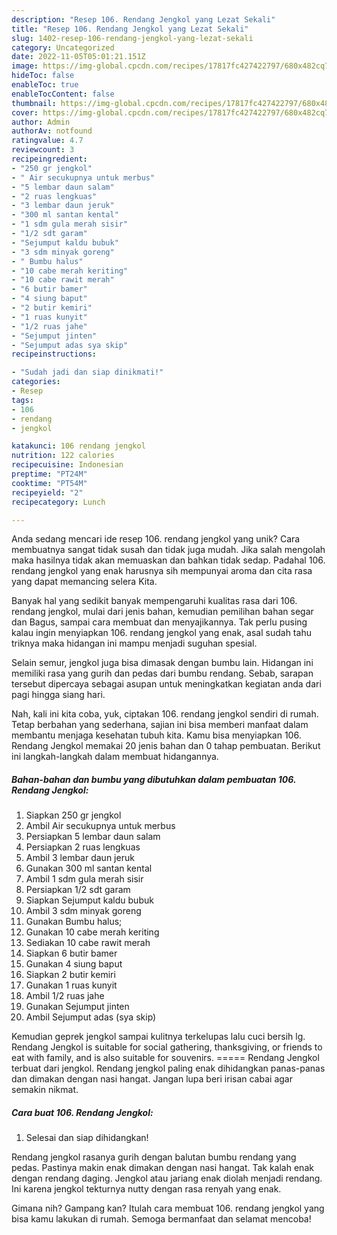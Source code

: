 ```yaml
---
description: "Resep 106. Rendang Jengkol yang Lezat Sekali"
title: "Resep 106. Rendang Jengkol yang Lezat Sekali"
slug: 1402-resep-106-rendang-jengkol-yang-lezat-sekali
category: Uncategorized
date: 2022-11-05T05:01:21.151Z
image: https://img-global.cpcdn.com/recipes/17817fc427422797/680x482cq70/106-rendang-jengkol-foto-resep-utama.jpg
hideToc: false
enableToc: true
enableTocContent: false
thumbnail: https://img-global.cpcdn.com/recipes/17817fc427422797/680x482cq70/106-rendang-jengkol-foto-resep-utama.jpg
cover: https://img-global.cpcdn.com/recipes/17817fc427422797/680x482cq70/106-rendang-jengkol-foto-resep-utama.jpg
author: Admin
authorAv: notfound
ratingvalue: 4.7
reviewcount: 3
recipeingredient:
- "250 gr jengkol"
- " Air secukupnya untuk merbus"
- "5 lembar daun salam"
- "2 ruas lengkuas"
- "3 lembar daun jeruk"
- "300 ml santan kental"
- "1 sdm gula merah sisir"
- "1/2 sdt garam"
- "Sejumput kaldu bubuk"
- "3 sdm minyak goreng"
- " Bumbu halus"
- "10 cabe merah keriting"
- "10 cabe rawit merah"
- "6 butir bamer"
- "4 siung baput"
- "2 butir kemiri"
- "1 ruas kunyit"
- "1/2 ruas jahe"
- "Sejumput jinten"
- "Sejumput adas sya skip"
recipeinstructions:

- "Sudah jadi dan siap dinikmati!"
categories:
- Resep
tags:
- 106
- rendang
- jengkol

katakunci: 106 rendang jengkol 
nutrition: 122 calories
recipecuisine: Indonesian
preptime: "PT24M"
cooktime: "PT54M"
recipeyield: "2"
recipecategory: Lunch

---
```





Anda sedang mencari ide resep 106. rendang jengkol yang unik? Cara membuatnya sangat tidak susah dan tidak juga mudah. Jika salah mengolah maka hasilnya tidak akan memuaskan dan bahkan tidak sedap. Padahal 106. rendang jengkol yang enak harusnya sih mempunyai aroma dan cita rasa yang dapat memancing selera Kita.





Banyak hal yang sedikit banyak mempengaruhi kualitas rasa dari 106. rendang jengkol, mulai dari jenis bahan, kemudian pemilihan bahan segar dan Bagus, sampai cara membuat dan menyajikannya. Tak perlu pusing kalau ingin menyiapkan 106. rendang jengkol yang enak,      asal sudah tahu triknya maka hidangan ini mampu menjadi suguhan spesial.














Selain semur, jengkol juga bisa dimasak dengan bumbu lain. Hidangan ini memiliki rasa yang gurih dan pedas dari bumbu rendang. Sebab, sarapan tersebut dipercaya sebagai asupan untuk meningkatkan kegiatan anda dari pagi hingga siang hari.






Nah, kali ini kita coba, yuk, ciptakan 106. rendang jengkol sendiri di rumah. Tetap berbahan yang sederhana, sajian ini bisa memberi manfaat dalam membantu menjaga kesehatan tubuh kita. Kamu bisa menyiapkan 106. Rendang Jengkol memakai 20 jenis bahan dan 0 tahap pembuatan. Berikut ini langkah-langkah dalam membuat hidangannya.

<!--inarticleads1-->

##### Bahan-bahan dan bumbu yang dibutuhkan dalam pembuatan 106. Rendang Jengkol:

1. Siapkan 250 gr jengkol
1. Ambil  Air secukupnya untuk merbus
1. Persiapkan 5 lembar daun salam
1. Persiapkan 2 ruas lengkuas
1. Ambil 3 lembar daun jeruk
1. Gunakan 300 ml santan kental
1. Ambil 1 sdm gula merah sisir
1. Persiapkan 1/2 sdt garam
1. Siapkan Sejumput kaldu bubuk
1. Ambil 3 sdm minyak goreng
1. Gunakan  Bumbu halus;
1. Gunakan 10 cabe merah keriting
1. Sediakan 10 cabe rawit merah
1. Siapkan 6 butir bamer
1. Gunakan 4 siung baput
1. Siapkan 2 butir kemiri
1. Gunakan 1 ruas kunyit
1. Ambil 1/2 ruas jahe
1. Gunakan Sejumput jinten
1. Ambil Sejumput adas (sya skip)


Kemudian geprek jengkol sampai kulitnya terkelupas lalu cuci bersih lg. Rendang Jengkol is suitable for social gathering, thanksgiving, or friends to eat with family, and is also suitable for souvenirs. ===== Rendang Jengkol terbuat dari jengkol. Rendang jengkol paling enak dihidangkan panas-panas dan dimakan dengan nasi hangat. Jangan lupa beri irisan cabai agar semakin nikmat. 

<!--inarticleads2-->

##### Cara buat 106. Rendang Jengkol:


1. Selesai dan siap dihidangkan!

Rendang jengkol rasanya gurih dengan balutan bumbu rendang yang pedas. Pastinya makin enak dimakan dengan nasi hangat. Tak kalah enak dengan rendang daging. Jengkol atau jariang enak diolah menjadi rendang. Ini karena jengkol tekturnya nutty dengan rasa renyah yang enak. 

Gimana nih? Gampang kan? Itulah cara membuat 106. rendang jengkol yang bisa kamu lakukan di rumah. Semoga bermanfaat dan selamat mencoba!
